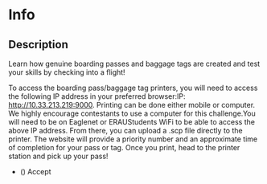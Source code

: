 # Info

## Description

Learn how genuine boarding passes and baggage tags are created and test your skills by checking into a flight!

To access the boarding pass/baggage tag printers, you will need to access the following IP address in your preferred browser:IP:  http://10.33.213.219:9000. Printing can be done either mobile or computer. We highly encourage contestants to use a computer for this challenge.You will need to be on Eaglenet or ERAUStudents WiFi to be able to access the above IP address. From there, you can upload a .scp file directly to the printer. The website will provide a priority number and an approximate time of completion for your pass or tag. Once you print, head to the printer station and pick up your pass!

* () Accept

